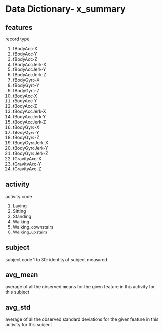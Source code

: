 Data Dictionary- x_summary
==========================
features
--------
record type
 1. fBodyAcc-X
 2. fBodyAcc-Y
 3. fBodyAcc-Z
 4. fBodyAccJerk-X
 5. fBodyAccJerk-Y
 6. fBodyAccJerk-Z
 7. fBodyGyro-X
 8. fBodyGyro-Y
 9. fBodyGyro-Z
 10. tBodyAcc-X
 11. tBodyAcc-Y
 12. tBodyAcc-Z
 13. tBodyAccJerk-X
 14. tBodyAccJerk-Y
 15. tBodyAccJerk-Z
 16. tBodyGyro-X
 17. tBodyGyro-Y
 18. tBodyGyro-Z
 19. tBodyGyroJerk-X
 20. tBodyGyroJerk-Y
 21. tBodyGyroJerk-Z
 22. tGravityAcc-X
 23. tGravityAcc-Y
 24. tGravityAcc-Z

activity
--------
activity code
 1. Laying
 2. Sitting
 3. Standing
 4. Walking
 5. Walking_downstairs
 6. Walking_upstairs

subject
-------
subject code
1 to 30: identity of subject measured

avg_mean
--------
average of all the observed means for the given feature in this activity for this subject

avg_std
-------
average of all the observed standard deviations for the given feature in this activity for this subject

